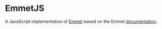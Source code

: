 # EmmetJS

A JavaScript implementation of [Emmet](http://emmet.io) based on the Emmet [documentation](http://docs.emmet.io).